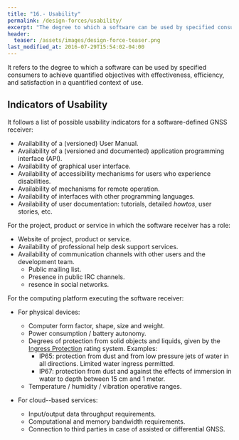 ```yaml
---
title: "16.- Usability"
permalink: /design-forces/usability/
excerpt: "The degree to which a software can be used by specified consumers to achieve quantified objectives with efficiency and satisfaction in a given context of use."
header:
  teaser: /assets/images/design-force-teaser.png
last_modified_at: 2016-07-29T15:54:02-04:00
---
```


It refers to the degree to which a software can be used by specified consumers to achieve quantified objectives with effectiveness, efficiency, and satisfaction in a quantified context of use.

## Indicators of Usability

It follows a list of possible usability indicators for a software-defined GNSS receiver:

* Availability of a (versioned) User Manual.
* Availability of a (versioned and documented) application programming interface (API).
* Availability of graphical user interface.
* Availability of accessibility mechanisms for users who experience disabilities.
* Availability of mechanisms for remote operation.
* Availability of interfaces with other programming languages.
* Availability of user documentation: tutorials, detailed _howtos_, user stories, etc.


For the project, product or service in which the software receiver has a role:

* Website of project, product or service.
* Availability of professional help desk support services.
* Availability of communication channels with other users and the development team.
  - Public mailing list.
  - Presence in public IRC channels.
  - resence in social networks.


For the computing platform executing the software receiver:

* For physical devices:
  - Computer form factor, shape, size and weight.
  - Power consumption / battery autonomy.
  - Degrees of protection from solid objects and liquids, given by the [Ingress Protection](https://en.wikipedia.org/wiki/IP_Code) rating system. Examples:
      * IP65: protection from dust and from low pressure jets of water in all directions. Limited water ingress permitted.
      * IP67: protection from dust and against the effects of immersion in water to depth between 15 cm and 1 meter.
  - Temperature / humidity / vibration operative ranges.


* For cloud--based services:
  - Input/output data throughput requirements.
  - Computational and memory bandwidth requirements.
  - Connection to third parties in case of assisted or differential GNSS.

